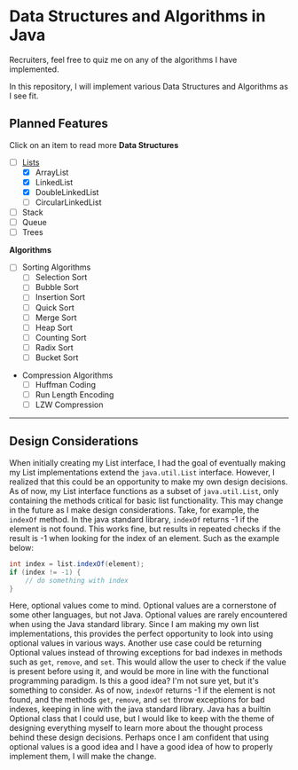 # Data Structures and Algorithms in Java

Recruiters, feel free to quiz me on any of the algorithms I have implemented.

In this repository, I will implement various Data Structures and Algorithms as I see fit.
## Planned Features
Click on an item to read more
**Data Structures**
- [ ] [Lists](./docs/Lists.md)
  - [x] ArrayList
  - [X] LinkedList
  - [X] DoubleLinkedList
  - [ ] CircularLinkedList
- [ ] Stack
- [ ] Queue
- [ ] Trees

**Algorithms**
- [ ] Sorting Algorithms
  - [ ] Selection Sort
  - [ ] Bubble Sort
  - [ ] Insertion Sort
  - [ ] Quick Sort
  - [ ] Merge Sort
  - [ ] Heap Sort
  - [ ] Counting Sort
  - [ ] Radix Sort
  - [ ] Bucket Sort
- Compression Algorithms
  - [ ] Huffman Coding
  - [ ] Run Length Encoding
  - [ ] LZW Compression

---

## Design Considerations

When initially creating my List interface, I had the goal of eventually making my List implementations extend the `java.util.List` interface.
However, I realized that this could be an opportunity to make my own design decisions.
As of now, my List interface functions as a subset of `java.util.List`, only containing the methods critical for basic list functionality.
This may change in the future as I make design considerations.
Take, for example, the `indexOf` method.
In the java standard library, `indexOf` returns -1 if the element is not found.
This works fine, but results in repeated checks if the result is -1 when looking for the index of an element. Such as the example below:
```java
int index = list.indexOf(element);
if (index != -1) {
    // do something with index
}
```
Here, optional values come to mind. Optional values are a cornerstone of some other languages, but not Java.
Optional values are rarely encountered when using the Java standard library.
Since I am making my own list implementations, this provides the perfect opportunity to look into using optional values in various ways.
Another use case could be returning Optional values instead of throwing exceptions for bad indexes in methods such as `get`, `remove`, and `set`.
This would allow the user to check if the value is present before using it, and would be more in line with the functional programming paradigm.
Is this a good idea? I'm not sure yet, but it's something to consider.
As of now, `indexOf` returns -1 if the element is not found, and the methods `get`, `remove`, and `set` throw exceptions for bad indexes, keeping in line with the java standard library.
Java has a builtin Optional class that I could use, but I would like to keep with the theme of designing everything myself to learn more about the thought process behind these design decisions.
Perhaps once I am confident that using optional values is a good idea and I have a good idea of how to properly implement them, I will make the change.